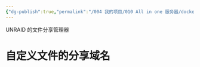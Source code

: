 ```yaml
---
{"dg-publish":true,"permalink":"/004 我的项目/010 All in one 服务器/docker application/File Browser/","dgPassFrontmatter":true,"created":"2024-06-22T15:45:21.043+08:00","updated":"2024-06-22T16:32:30.155+08:00"}
---
```


UNRAID 的文件分享管理器
# 自定义文件的分享域名
